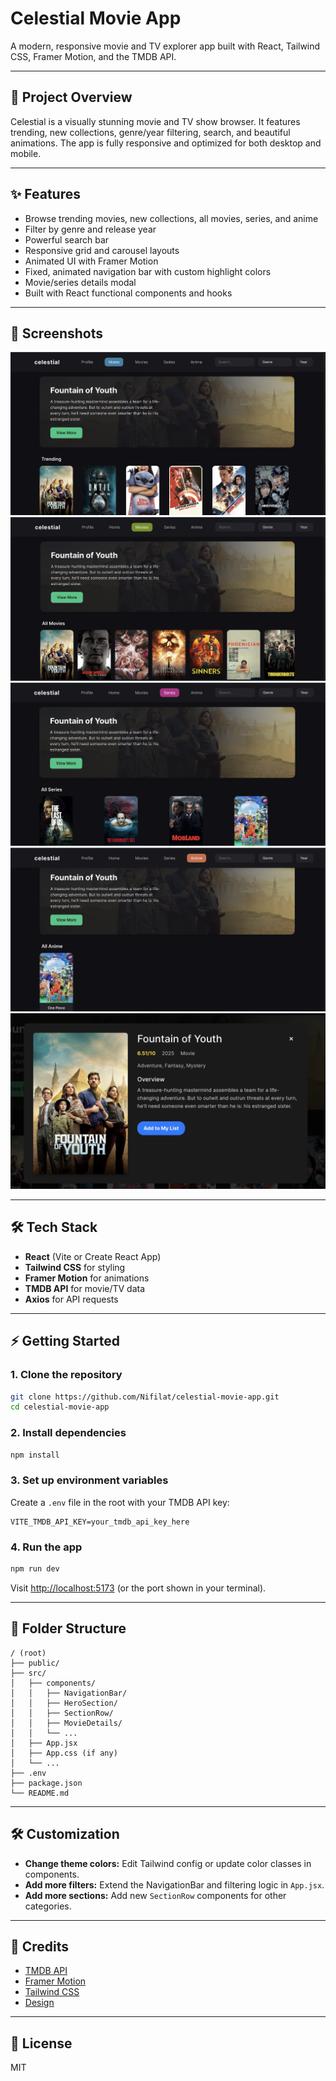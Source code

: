 # Celestial Movie App

A modern, responsive movie and TV explorer app built with React, Tailwind CSS, Framer Motion, and the TMDB API.

---

## 🚀 Project Overview
Celestial is a visually stunning movie and TV show browser. It features trending, new collections, genre/year filtering, search, and beautiful animations. The app is fully responsive and optimized for both desktop and mobile.

---

## ✨ Features
- Browse trending movies, new collections, all movies, series, and anime
- Filter by genre and release year
- Powerful search bar
- Responsive grid and carousel layouts
- Animated UI with Framer Motion
- Fixed, animated navigation bar with custom highlight colors
- Movie/series details modal
- Built with React functional components and hooks

---

## 📸 Screenshots
<!-- > Add screenshots of the Home, Movies, Series, Anime, and Details modal here -->
![Home Page](screenshots/home.png)
![Movies Page](screenshots/movies.png)
![Series Page](screenshots/series.png)
![Anime Page](screenshots/anime.png)
![Details Modal](screenshots/details.png)


---

## 🛠️ Tech Stack
- **React** (Vite or Create React App)
- **Tailwind CSS** for styling
- **Framer Motion** for animations
- **TMDB API** for movie/TV data
- **Axios** for API requests

---

## ⚡ Getting Started

### 1. Clone the repository
```bash
git clone https://github.com/Nifilat/celestial-movie-app.git
cd celestial-movie-app
```

### 2. Install dependencies
```bash
npm install
```

### 3. Set up environment variables
Create a `.env` file in the root with your TMDB API key:
```
VITE_TMDB_API_KEY=your_tmdb_api_key_here
```

### 4. Run the app
```bash
npm run dev
```
Visit [http://localhost:5173](http://localhost:5173) (or the port shown in your terminal).

---

## 📁 Folder Structure
```
/ (root)
├── public/
├── src/
│   ├── components/
│   │   ├── NavigationBar/
│   │   ├── HeroSection/
│   │   ├── SectionRow/
│   │   ├── MovieDetails/
│   │   └── ...
│   ├── App.jsx
│   ├── App.css (if any)
│   └── ...
├── .env
├── package.json
└── README.md
```

---

## 🛠️ Customization
- **Change theme colors:** Edit Tailwind config or update color classes in components.
- **Add more filters:** Extend the NavigationBar and filtering logic in `App.jsx`.
- **Add more sections:** Add new `SectionRow` components for other categories.

---

## 🙏 Credits
- [TMDB API](https://www.themoviedb.org/documentation/api)
- [Framer Motion](https://www.framer.com/motion/)
- [Tailwind CSS](https://tailwindcss.com/)
- [Design](https://dribbble.com/shots/19232210-Celestial-Streaming-Web-App)

---

## 📄 License
MIT 